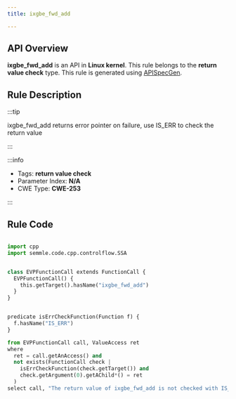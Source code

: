 ```yaml
---
title: ixgbe_fwd_add

---
```



## API Overview
**ixgbe_fwd_add** is an API in **Linux kernel**. This rule belongs to the **return value check** type. This rule is generated using [APISpecGen](../../tools/APISpecGen).
## Rule Description

:::tip

ixgbe_fwd_add returns error pointer on failure, use IS_ERR to check the return value

:::

:::info

- Tags: **return value check**
- Parameter Index: **N/A**
- CWE Type: **CWE-253**

:::

## Rule Code
```python

import cpp
import semmle.code.cpp.controlflow.SSA


class EVPFunctionCall extends FunctionCall {
  EVPFunctionCall() {
    this.getTarget().hasName("ixgbe_fwd_add")
  }
}


predicate isErrCheckFunction(Function f) {
  f.hasName("IS_ERR") 
}

from EVPFunctionCall call, ValueAccess ret
where
  ret = call.getAnAccess() and
  not exists(FunctionCall check |
    isErrCheckFunction(check.getTarget()) and
    check.getArgument(0).getAChild*() = ret
  )
select call, "The return value of ixgbe_fwd_add is not checked with IS_ERR."
    
```